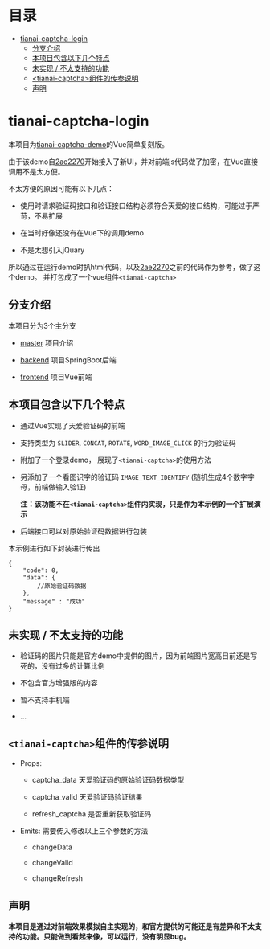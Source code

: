 目录
=================

<!--ts-->
   * [tianai-captcha-login](#tianai-captcha-login)
       * [分支介绍](#分支介绍)
       * [本项目包含以下几个特点](#本项目包含以下几个特点)
       * [未实现 / 不太支持的功能](#未实现-%2F-不太支持的功能)
       * [\<tianai-captcha\>组件的传参说明](#<tianai-captcha>组件的传参说明)
       * [声明](#声明)
<!--te-->

# **tianai-captcha-login**

本项目为[tianai-captcha-demo](https://github.com/tianaiyouqing/tianai-captcha-demo)的Vue简单复刻版。

由于该demo自[2ae2270](https://github.com/tianaiyouqing/tianai-captcha-demo/commit/2ae2270acdec1c3f202642d82fa27e280838f0b6)开始接入了新UI，并对前端js代码做了加密，在Vue直接调用不是太方便。

不太方便的原因可能有以下几点：

- 使用时请求验证码接口和验证接口结构必须符合天爱的接口结构，可能过于严苛，不易扩展

- 在当时好像还没有在Vue下的调用demo

- 不是太想引入jQuary

所以通过在运行demo时扒html代码，以及[2ae2270](https://github.com/tianaiyouqing/tianai-captcha-demo/commit/2ae2270acdec1c3f202642d82fa27e280838f0b6)之前的代码作为参考，做了这个demo。 并打包成了一个vue组件`<tianai-captcha>`

## 分支介绍

本项目分为3个主分支

- [master](../../tree/master) 项目介绍

- [backend](../../tree/backend) 项目SpringBoot后端

- [frontend](../../tree/frontend) 项目Vue前端

## 本项目包含以下几个特点

- 通过Vue实现了天爱验证码的前端

- 支持类型为 `SLIDER`, `CONCAT`, `ROTATE`, `WORD_IMAGE_CLICK` 的行为验证码

- 附加了一个登录demo， 展现了`<tianai-captcha>`的使用方法

- 另添加了一个看图识字的验证码 `IMAGE_TEXT_IDENTIFY` (随机生成4个数字字母，前端做输入验证)

    **注：该功能不在`<tianai-captcha>`组件内实现，只是作为本示例的一个扩展演示**

- 后端接口可以对原始验证码数据进行包装

本示例进行如下封装进行传出

```jsonc
{
    "code": 0,
    "data": {
        //原始验证码数据
    },
    "message" : "成功"
}
```

## 未实现 / 不太支持的功能

- 验证码的图片只能是官方demo中提供的图片，因为前端图片宽高目前还是写死的，没有过多的计算比例

- 不包含官方增强版的内容

- 暂不支持手机端

- ...

## `<tianai-captcha>`组件的传参说明

- Props:
    - captcha\_data 天爱验证码的原始验证码数据类型

    - captcha\_valid 天爱验证码验证结果

    - refresh\_captcha 是否重新获取验证码

- Emits: 需要传入修改以上三个参数的方法
    - changeData

    - changeValid

    - changeRefresh

## 声明

**本项目是通过对前端效果模拟自主实现的，和官方提供的可能还是有差异和不太支持的功能。只能做到看起来像，可以运行，没有明显bug。**
